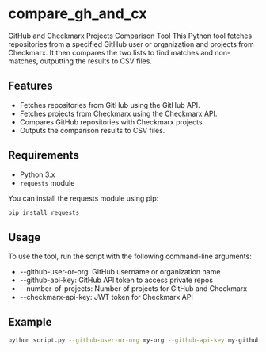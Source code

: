 # compare_gh_and_cx

GitHub and Checkmarx Projects Comparison Tool
This Python tool fetches repositories from a specified GitHub user or organization and projects from Checkmarx. It then compares the two lists to find matches and non-matches, outputting the results to CSV files.

## Features
- Fetches repositories from GitHub using the GitHub API.
- Fetches projects from Checkmarx using the Checkmarx API.
- Compares GitHub repositories with Checkmarx projects.
- Outputs the comparison results to CSV files.

## Requirements

- Python 3.x
- `requests` module

You can install the requests module using pip:

```sh
pip install requests
```
## Usage
To use the tool, run the script with the following command-line arguments:

* --github-user-or-org: GitHub username or organization name
* --github-api-key: GitHub API token to access private repos
* --number-of-projects: Number of projects for GitHub and Checkmarx
* --checkmarx-api-key: JWT token for Checkmarx API

## Example
```sh
python script.py --github-user-or-org my-org --github-api-key my-github-token --number-of-projects 1000 --checkmarx-api-key my-checkmarx-token
```
